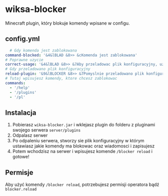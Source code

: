 # wiksa-blocker

Minecraft plugin, który blokuje komendy wpisane w configu.

## config.yml
```yml
  # Gdy komenda jest zablokowana
command-blocked: '&4&lBLAD &8>> &cKomenda jest zablokowana'
# Poprawne uzycie
correct-usage: '&4&lBLAD &8>> &7Aby przeladowac plik konfiguracyjny, uzyj: &9/blocker reload'
# Gdy przeladowano plik konfiguracyjny
reload-plugin: '&9&lBLOCKER &8>> &7Pomyslnie przeladowano plik konfiguracyjny'
# Tutaj wpisujesz komendy, ktore chcesz zablokowac
commands:
  - '/help'
  - '/plugins'
  - '/pl'
```
## Instalacja
1. Pobierasz `wiksa-blocker.jar` i wklejasz plugin do folderu z pluginami swojego serwera `server/plugins`
2. Odpalasz serwer
3. Po odpaleniu serwera, stworzy sie plik konfiguracyjny w którym ustawiasz jakie komendy ma blokowac oraz wiadomosci i zapisujesz
4. Potem wchodzisz na serwer i wpisujesz komende `/blocker reload` i gotowe!

## Permisje
Aby użyć komendy `/blocker reload`, potrzebujesz permisji operatora bądź `blocker.reload`
